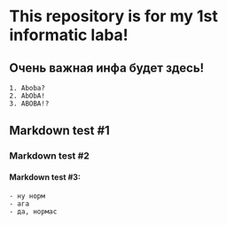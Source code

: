 # This repository is for my 1st informatic laba!

## Очень важная инфа будет здесь!
```
1. Aboba?
2. AbObA!
3. ABOBA!?
```

## Markdown test #1
### Markdown test #2
#### Markdown test #3:
    - ну норм
    - ага
    - да, нормас
